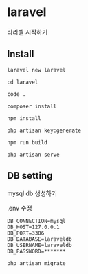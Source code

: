 # laravel
 라라벨 시작하기

## Install

```
laravel new laravel
```
```
cd laravel
```
```
code .
```
```
composer install
```
```
npm install
```
```
php artisan key:generate
```
```
npm run build
```
```
php artisan serve
```

## DB setting

mysql db 생성하기  
  
.env 수정

    DB_CONNECTION=mysql
    DB_HOST=127.0.0.1
    DB_PORT=3306
    DB_DATABASE=laraveldb
    DB_USERNAME=laraveldb
    DB_PASSWORD=*******

```
php artisan migrate
```



